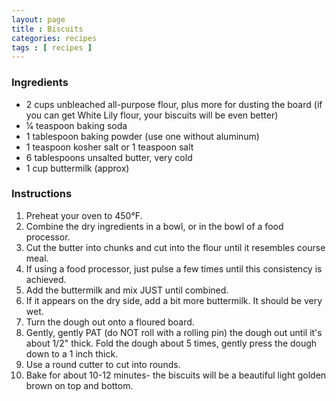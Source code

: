 ```yaml
---
layout: page
title : Biscuits
categories: recipes
tags : [ recipes ]
---
```


### Ingredients

* 2 cups unbleached all-purpose flour, plus more for dusting the board (if you can get White Lily flour, your biscuits will be even better)
* 1⁄4 teaspoon baking soda
* 1 tablespoon baking powder (use one without aluminum)
* 1 teaspoon kosher salt or 1 teaspoon salt
* 6 tablespoons unsalted butter, very cold
* 1 cup buttermilk (approx)

### Instructions

1. Preheat your oven to 450°F.
2. Combine the dry ingredients in a bowl, or in the bowl of a food processor.
3. Cut the butter into chunks and cut into the flour until it resembles course meal.
4. If using a food processor, just pulse a few times until this consistency is achieved.
5. Add the buttermilk and mix JUST until combined.
6. If it appears on the dry side, add a bit more buttermilk. It should be very wet.
7. Turn the dough out onto a floured board.
8. Gently, gently PAT (do NOT roll with a rolling pin) the dough out until it's about 1/2" thick. Fold the dough about 5 times, gently press the dough down to a 1 inch thick.
9. Use a round cutter to cut into rounds.
10. Bake for about 10-12 minutes- the biscuits will be a beautiful light golden brown on top and bottom.
